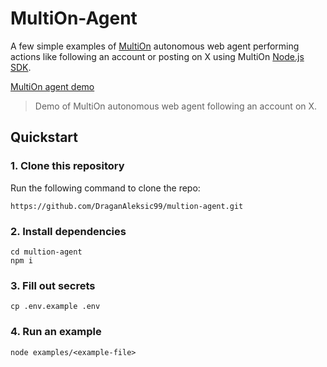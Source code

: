 # MultiOn-Agent

A few simple examples of [MultiOn](https://www.multion.ai/) autonomous web agent performing actions like following an account or posting on X using MultiOn [Node.js SDK](https://docs.multion.ai/sdks/node).

[MultiOn agent demo](https://github.com/user-attachments/assets/b60a08de-b50c-4eb7-a2d0-22ab78deeb54)
> Demo of MultiOn autonomous web agent following an account on X.

## Quickstart

### 1. Clone this repository

Run the following command to clone the repo:

```
https://github.com/DraganAleksic99/multion-agent.git
```

### 2. Install dependencies

```
cd multion-agent
npm i
```

### 3. Fill out secrets

```
cp .env.example .env
```

### 4. Run an example

```
node examples/<example-file>
```
